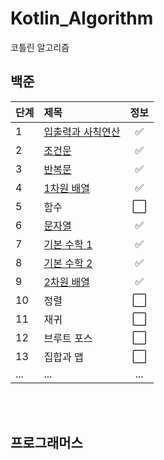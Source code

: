 # Kotlin_Algorithm
코틀린 알고리즘

## 백준

| 단계 | 제목 | 정보 |
|:----|:----|:----:|
| 1 | [입출력과 사칙연산](https://github.com/im-cherry/Kotlin_Algorithm/tree/main/BaekJoon/Step/01%20%EC%9E%85%EC%B6%9C%EB%A0%A5%EA%B3%BC%20%EC%82%AC%EC%B9%99%EC%97%B0%EC%82%B0) | :white_check_mark: |
| 2 | [조건문](https://github.com/im-cherry/Kotlin_Algorithm/tree/main/BaekJoon/Step/02%20%EC%A1%B0%EA%B1%B4%EB%AC%B8) | :white_check_mark: |
| 3 | [반복문](https://github.com/im-cherry/Kotlin_Algorithm/tree/main/BaekJoon/Step/03%20%EB%B0%98%EB%B3%B5%EB%AC%B8) | :white_check_mark: |
| 4 | [1차원 배열](https://github.com/im-cherry/Kotlin_Algorithm/tree/main/BaekJoon/Step/04%201%EC%B0%A8%EC%9B%90%20%EB%B0%B0%EC%97%B4) | :white_check_mark: |
| 5 | 함수 | :white_large_square: |
| 6 | [문자열](https://github.com/im-cherry/Kotlin_Algorithm/tree/main/BaekJoon/Step/06%20%EB%AC%B8%EC%9E%90%EC%97%B4) | :white_check_mark: |
| 7 | [기본 수학 1](https://github.com/im-cherry/Kotlin_Algorithm/tree/main/BaekJoon/Step/07%20%EA%B8%B0%EB%B3%B8%20%EC%88%98%ED%95%99%201) | :white_check_mark: |
| 8 | [기본 수학 2]() | :white_check_mark: |
| 9 | [2차원 배열]() | :white_check_mark: |
| 10 | 정렬 | :white_large_square: |
| 11 | 재귀 | :white_large_square: |
| 12 | 브루트 포스 | :white_large_square: |
| 13 | 집합과 맵 | :white_large_square: |
| ... | ... | ... |

<br />
<br />

## 프로그래머스
